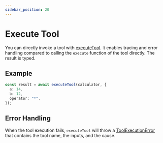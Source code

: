 ```yaml
---
sidebar_position: 20
---
```


# Execute Tool

You can directly invoke a tool with [executeTool](/api/modules/#executetool). It enables tracing and error handling compared to calling the `execute` function of the tool directly. The result is typed.

## Example

```ts
const result = await executeTool(calculator, {
  a: 14,
  b: 12,
  operator: "*",
});
```

## Error Handling

When the tool execution fails, `executeTool` will throw a [ToolExecutionError](/api/classes/ToolExecutionError) that contains the tool name, the inputs, and the cause.
